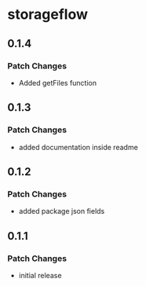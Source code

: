 # storageflow

## 0.1.4

### Patch Changes

- Added getFiles function

## 0.1.3

### Patch Changes

- added documentation inside readme

## 0.1.2

### Patch Changes

- added package json fields

## 0.1.1

### Patch Changes

- initial release
